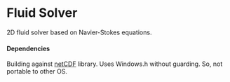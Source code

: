 # Fluid Solver
2D fluid solver based on Navier-Stokes equations. 

#### Dependencies
Building against [netCDF](https://github.com/Unidata/netcdf-c) library.
Uses Windows.h without guarding. So, not portable to other OS.